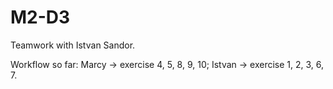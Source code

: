 # M2-D3

Teamwork with Istvan Sandor.

Workflow so far: Marcy -> exercise 4, 5, 8, 9, 10; Istvan -> exercise 1, 2, 3, 6, 7.
